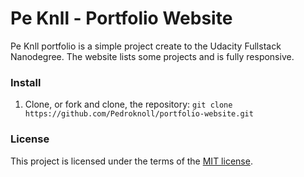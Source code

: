 # Pe Knll - Portfolio Website
Pe Knll portfolio is a simple project create to the Udacity Fullstack Nanodegree. The website lists some projects and is fully responsive.

### Install
1. Clone, or fork and clone, the repository:
`git clone https://github.com/Pedroknoll/portfolio-website.git`

### License
This project is licensed under the terms of the [MIT license](https://github.com/Pedroknoll/portfolio-website/blob/master/LICENSE).
